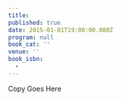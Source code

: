 ```yaml
---
title:
published: true
date: 2015-01-01T19:00:00.000Z
program: null
book_cat: ''
venue: ''
book_isbn:
  -
---
```

Copy Goes Here
